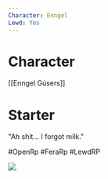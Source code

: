 ```yaml
---
Character: Enngel
Lewd: Yes
---
```

# Character
[[Enngel Gúsers]]

# Starter
"Ah shit... I forgot milk."

#OpenRp #FeraRp #LewdRP

![](FFItRIWXECQ-z2i.jpg)